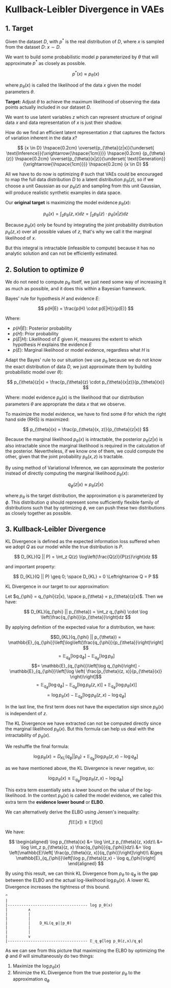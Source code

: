 # Kullback-Leibler Divergence in VAEs

## 1. Target

Given the dataset $D$, with $p^*$ is the real distribution of $D$, where $x$ is sampled from the dataset $D$: $x \sim D$.

We want to build some probabilistic model $p$ parameterized by $\theta$ that will approximate $p^*$ as closely as possible.

$$
p^*(x) \approx p_{\theta}(x)
$$

where $p_{\theta}(x)$ is called the likelihood of the data $x$ given the model parameters $\theta$.

**Target:** Adjust $\theta$ to achieve the maximum likelihood of observing the data points actually included in our dataset $D$.

We want to use latent variables $z$ which can represent structure of original data $x$ and data representation of $x$ is just their shadow.

How do we find an efficient latent representation $z$ that captures the factors of variation inherent in the data $x$?

$$
{x \in D} \hspace{0.2cm} \overset{p_{\theta}(z|x)}{\underset{ \text{Inference}}{\xrightarrow{\hspace{1cm}}}} \hspace{0.2cm} {p_{\theta}(z)} \hspace{0.2cm} \overset{p_{\theta}(x|z)}{\underset{ \text{Generation}}{\xrightarrow{\hspace{1cm}}}} \hspace{0.2cm} {x \in D}
$$

All we have to do now is optimizing $\theta$ such that VAEs could be encouraged to map the full data distribution $D$ to a latent distribution $p_{\theta}(z)$, so if we choose a unit Gaussian as our $p_{\theta}(z)$ and sampling from this unit Gaussian, will produce realistic synthetic examples in data space.

Our **original target** is maximizing the model evidence $p_{\theta}(x)$:

$$
p_{\theta}(x) = \int_z p_{\theta}(z, x)dz = \int_z p_{\theta}(z) \cdot p_{\theta}(x | z)dz
$$

Because $p_{\theta}(x)$ only be found by integrating the joint probability distribution $p_{\theta}(z, x)$ over all possible values of $z$, that's why we call it the marginal likelihood of $x$.

But this integral is intractable (infeasible to compute) because it has no analytic solution and can not be efficiently estimated.

## 2. Solution to optimize $\theta$

We do not need to compute $p_{\theta}$ itself, we just need some way of increasing it as much as possible, and it does this within a Bayesian framework.

Bayes' rule for hypothesis $H$ and evidence $E$:

$$
p(H|E) = \frac{p(H) \cdot p(E|H)}{p(E)}
$$

Where:
- $p(H|E)$: Posterior probability
- $p(H)$: Prior probability
- $p(E|H)$: Likelihood of $E$ given $H$, measures the extent to which hypothesis $H$ explains the evidence $E$
- $p(E)$: Marginal likelihood or model evidence, regardless what $H$ is

Adapt the Bayes' rule to our situation (we use $p_{\theta}$ because we do not know the exact distribution of data $D$, we just approximate them by building probabilistic model over $\theta$):

$$
p_{\theta}(z|x) = \frac{p_{\theta}(z) \cdot p_{\theta}(x|z)}{p_{\theta}(x)}
$$

Where: model evidence $p_{\theta}(x)$ is the likelihood that our distribution parameters $\theta$ are appropriate the data $x$ that we observe.

To maximize the model evidence, we have to find some $\theta$ for which the right hand side (RHS) is maximized:

$$
p_{\theta}(x) = \frac{p_{\theta}(x, z)}{p_{\theta}(z|x)}
$$

Because the marginal likelihood $p_{\theta}(x)$ is intractable, the posterior $p_{\theta}(z|x)$ is also intractable since the marginal likelihood is required in the calculation of the posterior. Nevertheless, if we know one of them, we could compute the other, given that the joint probability $p_{\theta}(x,z)$ is tractable.

By using method of Variational Inference, we can approximate the posterior instead of directly computing the marginal likelihood $p_{\theta}(x)$:

$$
q_{\phi}(z|x) \approx p_{\theta}(z|x)
$$

where $p_{\theta}$ is the target distribution, the approximation $q$ is parameterized by $\phi$. This distribution $q$ should represent some sufficiently flexible family of distributions such that by optimizing $\phi$, we can push these two distributions as closely together as possible.

## 3. Kullback-Leibler Divergence

KL Divergence is defined as the expected information loss suffered when we adopt $Q$ as our model while the true distribution is $P$.

$$
D_{KL}(Q || P) = \int_z Q(z) \log\left(\frac{Q(z)}{P(z)}\right)dz
$$

and important property:

$$
D_{KL}(Q || P) \geq 0; \space D_{KL} = 0 \Leftrightarrow Q = P
$$

KL Divergence in our target to our approximation:

Let $q_{\phi} = q_{\phi}(z|x), \space p_{\theta} = p_{\theta}(z|x)$. Then we have:

$$
D_{KL}(q_{\phi} || p_{\theta}) = \int_z q_{\phi} \cdot \log \left(\frac{q_{\phi}}{p_{\theta}}\right)dz
$$

By applying definition of the expected value for a distribution, we have:

$$D_{KL}(q_{\phi} || p_{\theta}) = \mathbb{E}_{q_{\phi}}\left[\log\left(\frac{q_{\phi}}{p_{\theta}}\right)\right] $$
$$= \mathbb{E}_{q_{\phi}}\left[\log q_{\phi}\right] - \mathbb{E}_{q_{\phi}}\left[\log p_{\theta}\right]$$
$$= \mathbb{E}_{q_{\phi}}\left[\log q_{\phi}\right] - \mathbb{E}_{q_{\phi}}\left[\log \left( \frac{p_{\theta}(z, x)}{p_{\theta}(x)} \right)\right]$$
$$= \mathbb{E}_{q_{\phi}}\left[\log q_{\phi}\right] - \mathbb{E}_{q_{\phi}}\left[\log p_{\theta}(z, x)\right] + \mathbb{E}_{q_{\phi}}\left[\log p_{\theta}(x)\right]$$
$$= \log p_{\theta}(x) - \mathbb{E}_{q_{\phi}}\left[\log p_{\theta}(z,x) - \log q_{\phi}\right]$$

In the last line, the first term does not have the expectation sign since $p_{\theta}(x)$ is independent of $z$.

The KL Divergence we have extracted can not be computed directly since the marginal likelihood $p_{\theta}(x)$. But this formula can help us deal with the intractability of $p_{\theta}(x)$.

We reshuffle the final formula:

$$
\log p_{\theta}(x) = D_{KL}(q_{\phi} || p_{\theta}) + \mathbb{E}_{q_{\phi}}\left[\log p_{\theta}(z,x) - \log q_{\phi}\right]
$$

as we have mentioned above, the KL Divergence is never negative, so:

$$
\log p_{\theta}(x) \geq \mathbb{E}_{q_{\phi}}\left[\log p_{\theta}(z,x) - \log q_{\phi}\right]
$$

This extra term essentially sets a lower bound on the value of the log-likelihood. In the context $p_{\theta}(x)$ is called the model evidence, we called this extra term the **evidence lower bound** or **ELBO**.

We can alternatively derive the ELBO using Jensen's inequality:

$$
f(\mathbb{E}[x]) \geq \mathbb{E}[f(x)]
$$

We have:

$$
\begin{aligned}
\log p_{\theta}(x) &= \log \int_z p_{\theta}(z, x)dz\\
&= \log \int_z p_{\theta}(z, x) \frac{q_{\phi}}{q_{\phi}}dz\\
&= \log \left(\mathbb{E}\left[ \frac{p_{\theta}(z, x)}{q_{\phi}}\right]\right)\\
&\geq \mathbb{E}_{q_{\phi}}\left[\log p_{\theta}(z,x) - \log q_{\phi}\right]
\end{aligned}
$$

By using this result, we can think KL Divergence from $p_{\theta}$ to $q_{\phi}$ is the gap between the ELBO and the actual log-likelihood $\log p_{\theta}(x)$. A lower KL Divergence increases the tightness of this bound.

```
^
|
|----------------------------------- log p_θ(x)
|         ∧
|         |
|         |
|         |    D_KL(q_φ||p_θ)
|         |
|         |
|         ∨
|----------------------------------- 𝔼_q_φ[log p_θ(z,x)/q_φ]
```

As we can see from this picture that maximizing the ELBO by optimizing the $\phi$ and $\theta$ will simultaneously do two things:

1. Maximize the $\log p_{\theta}(x)$
2. Minimize the KL Divergence from the true posterior $p_{\theta}$ to the approximation $q_{\phi}$
